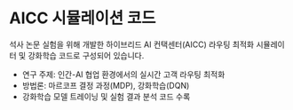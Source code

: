 # AICC 시뮬레이션 코드

석사 논문 실험을 위해 개발한 하이브리드 AI 컨택센터(AICC) 라우팅 최적화 시뮬레이터 및 강화학습 코드로 구성되어 있습니다.

- 연구 주제: 인간-AI 협업 환경에서의 실시간 고객 라우팅 최적화
- 방법론: 마르코프 결정 과정(MDP), 강화학습(DQN)
- 강화학습 모델 트레이닝 및 실험 결과 분석 코드 수록
